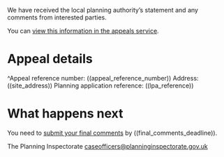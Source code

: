 We have received the local planning authority’s statement and any comments from interested parties.

You can [view this information in the appeals service](https://appeal-planning-decision.service.gov.uk/).

# Appeal details

^Appeal reference number: ((appeal_reference_number))
Address: ((site_address))
Planning application reference: ((lpa_reference))

# What happens next

You need to [submit your final comments](https://appeal-planning-decision.service.gov.uk/) by ((final_comments_deadline)).

The Planning Inspectorate
caseofficers@planninginspectorate.gov.uk
